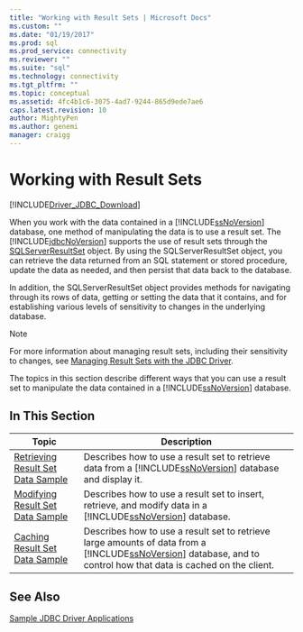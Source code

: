 ```yaml
---
title: "Working with Result Sets | Microsoft Docs"
ms.custom: ""
ms.date: "01/19/2017"
ms.prod: sql
ms.prod_service: connectivity
ms.reviewer: ""
ms.suite: "sql"
ms.technology: connectivity
ms.tgt_pltfrm: ""
ms.topic: conceptual
ms.assetid: 4fc4b1c6-3075-4ad7-9244-865d9ede7ae6
caps.latest.revision: 10
author: MightyPen
ms.author: genemi
manager: craigg
---
```

# Working with Result Sets

[!INCLUDE[Driver_JDBC_Download](../../includes/driver_jdbc_download.md)]

When you work with the data contained in a [!INCLUDE[ssNoVersion](../../includes/ssnoversion_md.md)] database, one method of manipulating the data is to use a result set. The [!INCLUDE[jdbcNoVersion](../../includes/jdbcnoversion_md.md)] supports the use of result sets through the [SQLServerResultSet](../../connect/jdbc/reference/sqlserverresultset-class.md) object. By using the SQLServerResultSet object, you can retrieve the data returned from an SQL statement or stored procedure, update the data as needed, and then persist that data back to the database.  
  
In addition, the SQLServerResultSet object provides methods for navigating through its rows of data, getting or setting the data that it contains, and for establishing various levels of sensitivity to changes in the underlying database.  
  
> [!NOTE]  
> For more information about managing result sets, including their sensitivity to changes, see [Managing Result Sets with the JDBC Driver](../../connect/jdbc/managing-result-sets-with-the-jdbc-driver.md).  
  
The topics in this section describe different ways that you can use a result set to manipulate the data contained in a [!INCLUDE[ssNoVersion](../../includes/ssnoversion_md.md)] database.  
  
## In This Section  
  
| Topic                                                                                        | Description                                                                                                                                                                                          |
| -------------------------------------------------------------------------------------------- | ---------------------------------------------------------------------------------------------------------------------------------------------------------------------------------------------------- |
| [Retrieving Result Set Data Sample](../../connect/jdbc/retrieving-result-set-data-sample.md) | Describes how to use a result set to retrieve data from a [!INCLUDE[ssNoVersion](../../includes/ssnoversion_md.md)] database and display it.                                                         |
| [Modifying Result Set Data Sample](../../connect/jdbc/modifying-result-set-data-sample.md)   | Describes how to use a result set to insert, retrieve, and modify data in a [!INCLUDE[ssNoVersion](../../includes/ssnoversion_md.md)] database.                                                      |
| [Caching Result Set Data Sample](../../connect/jdbc/caching-result-set-data-sample.md)       | Describes how to use a result set to retrieve large amounts of data from a [!INCLUDE[ssNoVersion](../../includes/ssnoversion_md.md)] database, and to control how that data is cached on the client. |
  
## See Also

 [Sample JDBC Driver Applications](../../connect/jdbc/sample-jdbc-driver-applications.md)  
  